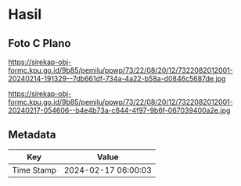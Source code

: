# Hasil

## Foto C Plano

https://sirekap-obj-formc.kpu.go.id/9b85/pemilu/ppwp/73/22/08/20/12/7322082012001-20240214-191329--7db661df-734a-4a22-b58a-d0846c5687de.jpg

https://sirekap-obj-formc.kpu.go.id/9b85/pemilu/ppwp/73/22/08/20/12/7322082012001-20240217-054606--b4e4b73a-c644-4f97-9b6f-067039400a2e.jpg


## Metadata

| Key        | Value               |
| ---------- | ------------------- |
| Time Stamp | 2024-02-17 06:00:03 |



